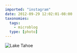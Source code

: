 ```yaml
---
imported: "instagram"
date: 2012-09-29 12:02:01-08:00
taxonomies:
  tags:
    - microblog
  type: [photo]
---
```

![Lake Tahoe](/media/images/photos/2012/09/c8cd64389b43ede77c93cb22048e7334.jpg)

